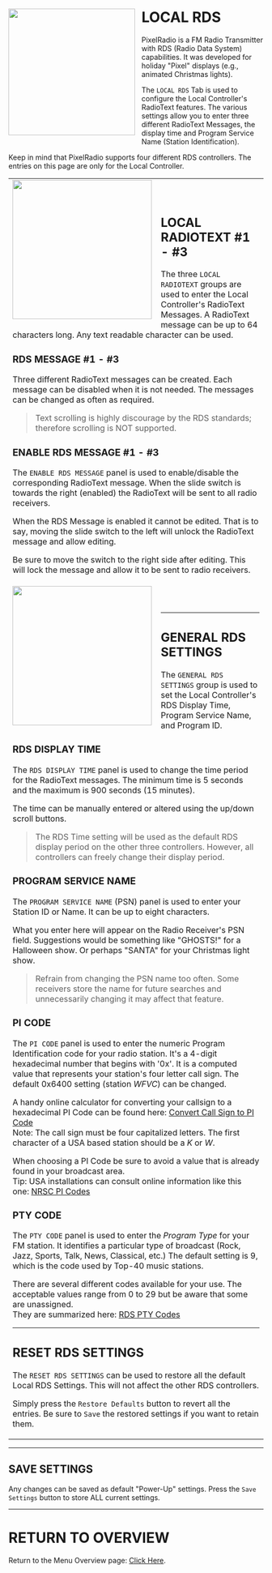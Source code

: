 # <img style="padding-right: 10px; padding-bottom: 5px;" align="left" src="../Images/RadioLogo300.gif" width="250">

# LOCAL RDS

PixelRadio is a FM Radio Transmitter with RDS (Radio Data System) capabilities.
It was developed for holiday "Pixel" displays (e.g., animated Christmas lights).

The `LOCAL RDS` Tab is used to configure the Local Controller's RadioText features.
The various settings allow you to enter three different RadioText Messages, the display time and Program Service Name (Station Identification).

Keep in mind that PixelRadio supports four different RDS controllers. The entries on this page are only for the
Local Controller.

<table>
<tr>
<td>

<img style="padding-right: 15px; padding-bottom: 5px;" align="left" src="../Images/localRdsTab1_400.png" width="275">

&nbsp;&nbsp;&nbsp;

## LOCAL RADIOTEXT #1 - #3

The three `LOCAL RADIOTEXT` groups are used to enter the Local Controller's RadioText Messages.
A RadioText message can be up to 64 characters long.
Any text readable character can be used.

### RDS MESSAGE #1 - #3
Three different RadioText messages can be created.
Each message can be disabled when it is not needed.
The messages can be changed as often as required.

>Text scrolling is highly discourage by the RDS standards; therefore scrolling is NOT supported.

### ENABLE RDS MESSAGE #1 - #3

The `ENABLE RDS MESSAGE` panel is used to enable/disable the corresponding RadioText message.
When the slide switch is towards the right (enabled) the RadioText will be sent to all radio receivers.

When the RDS Message is enabled it cannot be edited.
That is to say, moving the slide switch to the left will unlock the RadioText message and allow editing.

Be sure to move the switch to the right side after editing.
This will lock the message and allow it to be sent to radio receivers.
</td>
<tr>
<td>
<img style="padding-right: 15px; padding-bottom: 5px;" align="left" src="../Images/localRdsTab2_400.png" width="275">

&nbsp;&nbsp;&nbsp;

---

## GENERAL RDS SETTINGS

The `GENERAL RDS SETTINGS` group is used to set the Local Controller's RDS Display Time, Program Service Name, and Program ID.


### RDS DISPLAY TIME

The `RDS DISPLAY TIME` panel is used to change the time period for the RadioText messages.
The minimum time is 5 seconds and the maximum is 900 seconds (15 minutes).

The time can be manually entered or altered using the up/down scroll buttons.

>The RDS Time setting will be used as the default RDS display period on the other three controllers.
>However, all controllers can freely change their display period.

### PROGRAM SERVICE NAME

The `PROGRAM SERVICE NAME` (PSN) panel is used to enter your Station ID or Name.
It can be up to eight characters.

What you enter here will appear on the Radio Receiver's PSN field.
Suggestions would be something like "GHOSTS!" for a Halloween show.
Or perhaps "SANTA" for your Christmas light show.

>Refrain from changing the PSN name too often.
>Some receivers store the name for future searches and unnecessarily changing it may affect that feature.

### PI CODE

The `PI CODE` panel is used to enter the numeric Program Identification code for your radio station.
It's a 4-digit hexadecimal number that begins with '0x'.
It is a computed value that represents your station's four letter call sign.
The default 0x6400 setting (station *WFVC*) can be changed.

A handy online calculator for converting your callsign to a hexadecimal PI Code can be found here:
<a href="https://db.wtfda.org/rds2.html" target="_blank">Convert Call Sign to PI Code</a>\
Note: The call sign must be four capitalized letters. The first character of a USA based station should be a *K* or *W*.

When choosing a PI Code be sure to avoid a value that is already found in your broadcast area.\
Tip: USA installations can consult online information like this one:
<a href="https://picodes.nrscstandards.org/fs_pi_codes_allocated.html" target="_blank">NRSC PI Codes</a>

### PTY CODE

The `PTY CODE` panel is used to enter the _Program Type_ for your FM station.
It identifies a particular type of broadcast (Rock, Jazz, Sports, Talk, News, Classical, etc.)
The default setting is 9, which is the code used by Top-40 music stations.

There are several different codes available for your use.
The acceptable values range from 0 to 29 but be aware that some are unassigned.\
They are summarized here:
<a href="https://www.fmsystems-inc.com/rbds-rds-pty-codes-program-types" target="_blank">RDS PTY Codes</a>

---

## RESET RDS SETTINGS

The `RESET RDS SETTINGS` can be used to restore all the default Local RDS Settings.
This will not affect the other RDS controllers.

Simply press the `Restore Defaults` button to revert all the entries.
Be sure to `Save` the restored settings if you want to retain them.

</td>
</tr>
</table>

---

## SAVE SETTINGS

Any changes can be saved as default "Power-Up" settings.
Press the ``Save Settings`` button to store ALL current settings.

---

# RETURN TO OVERVIEW

<span>Return to the Menu Overview page: [Click Here](./Overview.md).</span>

